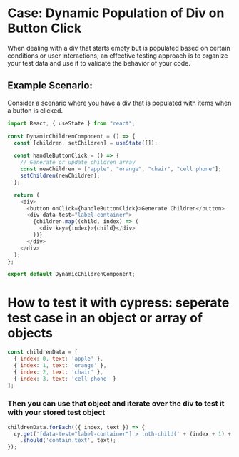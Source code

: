 # Case: Dynamic Population of Div on Button Click
When dealing with a div that starts empty but is populated based on certain conditions or user interactions, an effective testing approach is to organize your test data and use it to validate the behavior of your code.

## Example Scenario:

Consider a scenario where you have a div that is populated with items when a button is clicked.

```javascript
import React, { useState } from "react";

const DynamicChildrenComponent = () => {
  const [children, setChildren] = useState([]);

  const handleButtonClick = () => {
    // Generate or update children array
    const newChildren = ["apple", "orange", "chair", "cell phone"];
    setChildren(newChildren);
  };

  return (
    <div>
      <button onClick={handleButtonClick}>Generate Children</button>
      <div data-test="label-container">
        {children.map((child, index) => (
          <div key={index}>{child}</div>
        ))}
      </div>
    </div>
  );
};

export default DynamicChildrenComponent;

```

# How to test it with cypress: seperate test case in an object or array of objects 

```javascript
const childrenData = [
  { index: 0, text: 'apple' },
  { index: 1, text: 'orange' },
  { index: 2, text: 'chair' },
  { index: 3, text: 'cell phone' }
];
```

### Then you can use that object and iterate over the div to test it with your stored test object 

```javascript
childrenData.forEach(({ index, text }) => {
  cy.get('[data-test="label-container"] > :nth-child(' + (index + 1) + ')')
    .should('contain.text', text);
});

```
